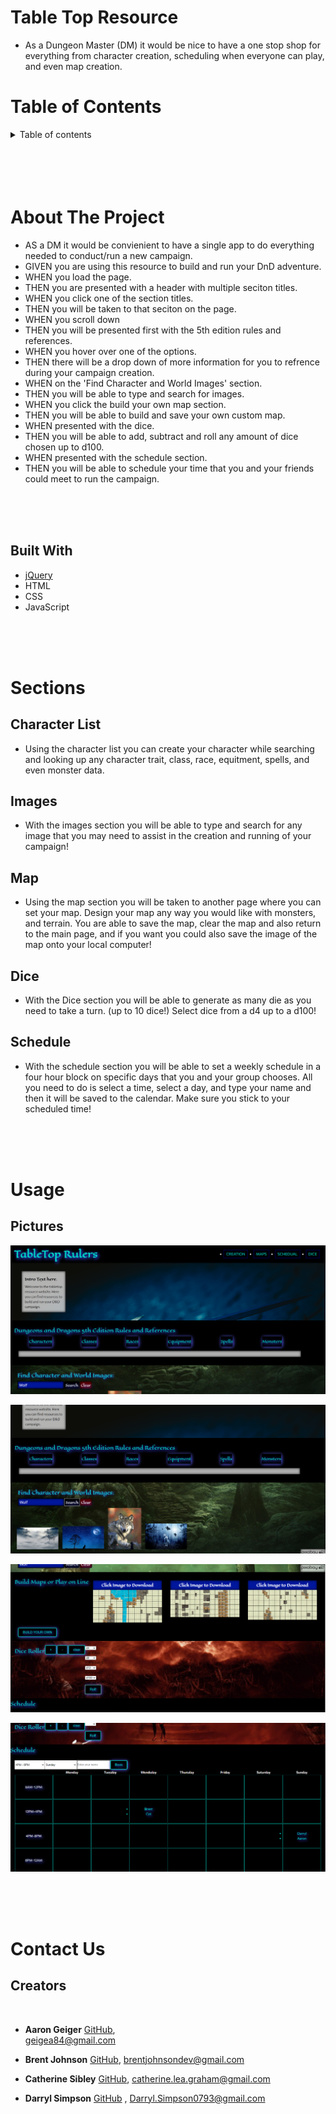 # Table Top Resource

* As a Dungeon Master (DM) it would be nice to have a one stop shop for everything from character creation, scheduling when everyone can play, and even map creation.

# Table of Contents

<details>
<summary> Table of contents</summary>

 * [About the Project](#About-The-Project)
    * [Build With](#built-with)
* [Sections](#sections)
    * [Character List](#Character-list)
    * [Images](#images)
    * [Map](#map)
    * [Dice](#dice)
    * [Schedule](#schedule)

* [Usage](#usage)
    * [Pictures](#pics)

* [Contact](#contact)
    * [Creators](#creators)

</details>


</br>
</br>
</br>
</br>




# About The Project

* AS a DM it would be convienient to have a single app to do everything needed to conduct/run a new campaign.
* GIVEN you are using this resource to build and run your DnD adventure.
* WHEN you load the page.
* THEN you are presented with a header with multiple seciton titles.
* WHEN you click one of the section titles.
* THEN you will be taken to that seciton on the page.
* WHEN you scroll down
* THEN you will be presented first with the 5th edition rules and references. 
* WHEN you hover over one of the options.
* THEN there will be a drop down of more information for you to refrence during your campaign creation.
* WHEN on the 'Find Character and World Images' section.
* THEN you will be able to type and search for images.
* WHEN you click the build your own map section.
* THEN you will be able to build and save your own custom map.
* WHEN presented with the dice. 
* THEN you will be able to add, subtract and roll any amount of dice chosen up to d100.
* WHEN presented with the schedule section.
* THEN you will be able to schedule your time that you and your friends could meet to run the campaign.

</br>
</br>
</br>

## Built With
 * [jQuery](https://jquery.com/)
 * HTML
 * CSS 
 * JavaScript

</br>
</br>
</br>

# Sections

## Character List
* Using the character list you can create your character while searching and looking up any character trait, class, race, equitment, spells, and even monster data.

## Images
* With the images section you will be able to type and search for any image that you may need to assist in the creation and running of your campaign!

## Map
* Using the map section you will be taken to another page where you can set your map. Design your map any way you would like with monsters, and terrain. You are able to save the map, clear the map and also return to the main page, and if you want you could also save the image of the map onto your local computer!

## Dice
* With the Dice section you will be able to generate as many die as you need to take a turn. (up to 10 dice!) Select dice from a d4 up to a d100!

## Schedule

* With the schedule section you will be able to set a weekly schedule in a four hour block on specific days that you and your group chooses. All you need to do is select a time, select a day, and type your name and then it will be saved to the calendar. Make sure you stick to your scheduled time!

</br>
</br>
</br>

# Usage

## Pictures

![ScreenShot1of4](Assets/images/image00.png)

![ScreenShot2of4](Assets/images/image01.png)

![ScreenShot3of4](Assets/images/image02.png)

![ScreenShot4of4](Assets/images/image03.png)

</br>
</br>
</br>


# Contact Us

## Creators
</br>

* **Aaron Geiger** [GitHub](https://github.com/geigea84), </br> [geigea84@gmail.com](mailto:geigea84@gmail.com)

* **Brent Johnson** [GitHub](https://github.com/uberbrent), [brentjohnsondev@gmail.com](mailto:brentjohnsondev@gmail.com)

* **Catherine Sibley** [GitHub](https://github.com/cgsdesign), [catherine.lea.graham@gmail.com](mailto:catherine.lea.graham@gmail.com)

* **Darryl Simpson** [GitHub](https://github.com/DarrylSimpson) , [Darryl.Simpson0793@gmail.com](mailto:Darryl.Simpson0793@gmail.com)

